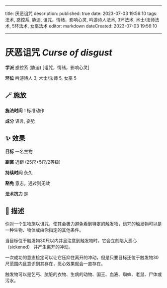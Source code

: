 
---
title: 厌恶诅咒
description: 
published: true
date: 2023-07-03 19:56:10
tags: 法术, 惑控系, 胁迫, 诅咒，情绪，影响心灵, 吟游诗人法术, 3环法术, 术士/法师法术, 5环法术, 女巫法术
editor: markdown
dateCreated: 2023-07-03 19:56:10

---

# **厌恶诅咒** *Curse of disgust*

**学派** 惑控系 (胁迫) \[诅咒，情绪，影响心灵\] 

**环位** 吟游诗人 3, 术士/法师 5, 女巫 5

## 🪄 施放

**施法时间** 1 标准动作

**成分** 语言, 姿势

## ✨ 效果 

**目标** 一名生物 

**距离** 近距 (25尺+5尺/2等级)  

**持续时间** 永久 

**豁免** 意志，通过则无效

**法术抗力** 是

## 📖 描述

你对一个生物施以诅咒，使其会极力避免看到特定的触发物，诅咒的触发物可以是一种生物、物体或由你指定的其他条件。

当目标位于触发物30尺以内并且注意到触发物时，它会立刻陷入恶心 （sickened） 并产生离开的冲动。

一次成功的意志检定可以让它压抑住离开的冲动，但是只要目标还位于触发物30尺范围内且意识到其存在，恶心效果就会一直存在。

触发物可以是乞丐、肮脏的衣物、生病的动物、国王、血液、蜘蛛、老鼠、尸体或污水。
    
